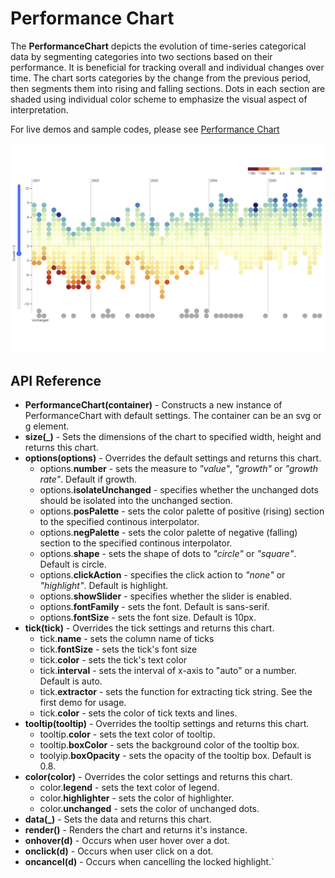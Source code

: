 # Performance Chart


The **PerformanceChart** depicts the evolution of time-series categorical data by segmenting categories into two sections based on their performance. It is beneficial for tracking overall and individual changes over time. The chart sorts categories by the change from the previous period, then segments them into rising and falling sections. Dots in each section are shaded using individual color scheme to emphasize the visual aspect of interpretation.

For live demos and sample codes, please see [Performance Chart](https://observablehq.com/@analyzer2004/performance-chart)

<img src="https://github.com/analyzer2004/performancechart/blob/master/images/cover.png" width="768">

## API Reference
* **PerformanceChart(container)** - Constructs a new instance of PerformanceChart with default settings. The container can be an svg or g element.
* **size(_)** - Sets the dimensions of the chart to specified width, height and returns this chart.
* **options(options)** - Overrides the default settings and returns this chart.
  * options.**number** - sets the measure to *"value"*, *"growth"* or *"growth rate"*. Default if growth.
  * options.**isolateUnchanged** - specifies whether the unchanged dots should be isolated into the unchanged section.
  * options.**posPalette** - sets the color palette of positive (rising) section to the specified continous interpolator.
  * options.**negPalette** - sets the color palette of negative (falling) section to the specified continous interpolator.
  * options.**shape** - sets the shape of dots to *"circle"* or *"square"*. Default is circle.
  * options.**clickAction** - specifies the click action to *"none"* or *"highlight"*. Default is highlight.
  * options.**showSlider** - specifies whether the slider is enabled.
  * options.**fontFamily** - sets the font. Default is sans-serif.
  * options.**fontSize** - sets the font size. Default is 10px.
* **tick(tick)** - Overrides the tick settings and returns this chart.
  * tick.**name** - sets the column name of ticks    
  * tick.**fontSize** - sets the tick's font size
  * tick.**color** - sets the tick's text color
  * tick.**interval** - sets the interval of x-axis to "auto" or a number. Default is auto.
  * tick.**extractor** - sets the function for extracting tick string. See the first demo for usage.
  * tick.**color** - sets the color of tick texts and lines.
* **tooltip(tooltip)** - Overrides the tooltip settings and returns this chart.
  * tooltip.**color** - sets the text color of tooltip.
  * tooltip.**boxColor** - sets the background color of the tooltip box.
  * toolyip.**boxOpacity** - sets the opacity of the tooltip box. Default is 0.8.
* **color(color)** - Overrides the color settings and returns this chart.
  * color.**legend** - sets the text color of legend.
  * color.**highlighter** - sets the color of highlighter.
  * color.**unchanged** - sets the color of unchanged dots.
* **data(_)** - Sets the data and returns this chart.
* **render()** - Renders the chart and returns it's instance.
* **onhover(d)** - Occurs when user hover over a dot.
* **onclick(d)** - Occurs when user click on a dot.
* **oncancel(d)** - Occurs when cancelling the locked highlight.`